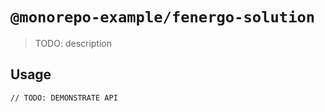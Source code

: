 # `@monorepo-example/fenergo-solution`

> TODO: description

## Usage

```
// TODO: DEMONSTRATE API
```
